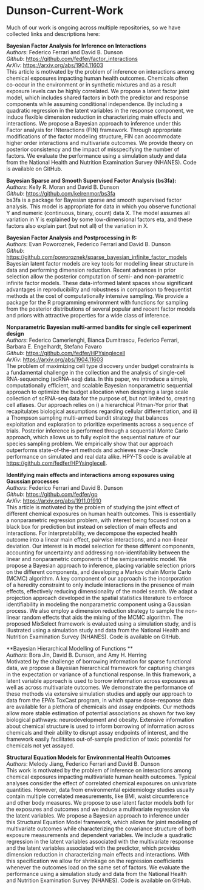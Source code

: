# Dunson-Current-Work

Much of our work is ongoing across multiple repositories, so we have collected links and descriptions here:

**Bayesian Factor Analysis for Inference on Interactions**<br />
*Authors*: Federico Ferrari and David B. Dunson <br /> 
*Github*: https://github.com/fedfer/factor_interactions <br /> 
*ArXiv*: https://arxiv.org/abs/1904.11603 <br /> 
This article is motivated by the problem of inference on interactions among chemical exposures impacting human health outcomes. Chemicals often co-occur in the environment or in synthetic mixtures and as a result exposure levels can be highly correlated. We propose a latent factor joint model, which includes shared factors in both the predictor and response components while assuming conditional independence. By including a quadratic regression in the latent variables in the response component, we induce flexible dimension reduction in characterizing main effects and interactions. We propose a Bayesian approach to inference under this Factor analysis for INteractions (FIN) framework. Through appropriate modifications of the factor modeling structure, FIN can accommodate higher order interactions and multivariate outcomes. We provide theory on posterior consistency and the impact of misspecifying the number of factors. We evaluate the performance using a simulation study and data from the National Health and Nutrition Examination Survey (NHANES). Code is available on GitHub.

**Bayesian Sparse and Smooth Supervised Factor Analysis (bs3fa):** <br /> 
*Authors*: Kelly R. Moran and David B. Dunson <br /> 
*Github*: https://github.com/kelrenmor/bs3fa <br /> 
bs3fa is a package for Bayesian sparse and smooth supervised factor analysis. This model is appropriate for data in which you observe functional Y and numeric (continuous, binary, count) data X. The model assumes all variation in Y is explained by some low-dimensional factors eta, and these factors also explain part (but not all) of the variation in X.


**Bayesian Factor Analysis and Postprocessing in R:** <br /> 
*Authors*: Evan Poworoznek, Federico Ferrari and David B. Dunson <br /> 
*Github*: https://github.com/poworoznek/sparse_bayesian_infinite_factor_models <br /> 
Bayesian latent factor models are key tools for modelling linear structure in data and performing dimension reduction. Recent advances in prior selection allow the posterior computation of semi- and non-parametric infinite factor models. These data-informed latent spaces show significant advantages in reproducibility and robustness in comparison to frequentist methods at the cost of computationally intensive sampling. We provide a package for the R programming environment with functions for sampling from the posterior distributions of several popular and recent factor models and priors with attractive properties for a wide class of inference.


**Nonparametric Bayesian multi-armed bandits for single cell experiment design** <br /> 
*Authors*: Federico Camerlenghi, Bianca Dumitrascu, Federico Ferrari, Barbara E. Engelhardt, Stefano Favaro  <br /> 
*Github*: https://github.com/fedfer/HPYsinglecell <br /> 
*ArXiv*: https://arxiv.org/abs/1904.11603 <br /> 
The problem of maximizing cell type discovery under budget constraints is a fundamental challenge in the collection and the analysis of single-cell RNA-sequencing (scRNA-seq) data. In this paper, we introduce a simple, computationally efficient, and scalable Bayesian nonparametric sequential approach to optimize the budget allocation when designing a large scale collection of scRNA-seq data for the purpose of, but not limited to, creating cell atlases. Our approach relies on i) a hierarchical Pitman-Yor prior that recapitulates biological assumptions regarding cellular differentiation, and ii) a Thompson sampling multi-armed bandit strategy that balances exploitation and exploration to prioritize experiments across a sequence of trials. Posterior inference is performed through a sequential Monte Carlo approach, which allows us to fully exploit the sequential nature of our species sampling problem. We empirically show that our approach outperforms state-of-the-art methods and achieves near-Oracle performance on simulated and real data alike. HPY-TS code is available at https://github.com/fedfer/HPYsinglecell.


**Identifying main effects and interactions among exposures using Gaussian processes** <br /> 
*Authors*: Federico Ferrari and David B. Dunson <br /> 
*Github*: https://github.com/fedfer/gp <br /> 
*ArXiv*: https://arxiv.org/abs/1911.01910 <br /> 
This article is motivated by the problem of studying the joint effect of different chemical exposures on human health outcomes. This is essentially a nonparametric regression problem, with interest being focused not on a black box for prediction but instead on selection of main effects and interactions. For interpretability, we decompose the expected health outcome into a linear main effect, pairwise interactions, and a non-linear deviation. Our interest is in model selection for these different components, accounting for uncertainty and addressing non-identifability between the linear and nonparametric components of the semiparametric model. We propose a Bayesian approach to inference, placing variable selection priors on the different components, and developing a Markov chain Monte Carlo (MCMC) algorithm. A key component of our approach is the incorporation of a heredity constraint to only include interactions in the presence of main effects, effectively reducing dimensionality of the model search. We adapt a projection approach developed in the spatial statistics literature to enforce identifiability in modeling the nonparametric component using a Gaussian process. We also employ a dimension reduction strategy to sample the non-linear random effects that aids the mixing of the MCMC algorithm. The proposed MixSelect framework is evaluated using a simulation study, and is illustrated using a simulation study and data from the National Health and Nutrition Examination Survey (NHANES). Code is available on GitHub.


**Bayesian Hierarchical Modelling of Functions ** <br /> 
*Authors*: Bora Jin, David B. Dunson, and Amy H. Herring <br /> 
Motivated by the challenge of borrowing information for sparse functional data, we propose a Bayesian hierarchical framework for capturing changes in the expectation or variance of a functional response. In this framework, a latent variable approach is used to borrow information across exposures as well as across multivariate outcomes. We demonstrate the performance of these methods via extensive simulation studies and apply our approach to data from the EPA’s ToxCast program, in which sparse dose-response data are available for a plethora of chemicals and assay endpoints. Our methods allow more stable estimation of potential associations as shown for two key biological pathways: neurodevelopment and obesity. Extensive information about chemical structure is used to inform borrowing of information across chemicals and their ability to disrupt assay endpoints of interest, and the framework easily facilitates out-of-sample prediction of toxic potential for chemicals not yet assayed.


**Structural Equation Models for Environmental Health Outcomes** <br /> 
*Authors*: Melody Jiang, Federico Ferrari and David B. Dunson <br /> 
This work is motivated by the problem of inference on interactions among chemical exposures impacting multivariate human health outcomes. Typical analyses consider the effect of correlated chemical exposures on univariate quantities. However, data from environmental epidemiology studies usually contain multiple correlated measurements, like BMI, waist circumference and other body measures. We propose to use latent factor models both for the exposures and outcomes and we induce a multivariate regression via the latent variables. We propose a Bayesian approach to inference under this Structural Equation Model framework, which allows for joint modeling of multivariate outcomes while characterizing the covariance structure of both exposure measurements and dependent variables. We include a quadratic regression in the latent variables associated with the multivariate response and the latent variables associated with the predictor, which provides dimension reduction in characterizing main effects and interactions. With this specification we allow for shrinkage on the regression coefficients whenever the outcomes load on the same set of factors. We evaluate the performance using a simulation study and data from the National Health and Nutrition Examination Survey (NHANES). Code is available on GitHub. 


